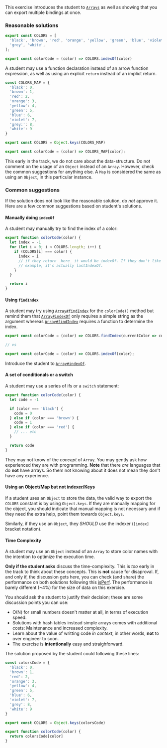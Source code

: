 This exercise introduces the student to [`Arrays`][ref-array] as well as showing that you can export multiple bindings
at once.

### Reasonable solutions

```javascript
export const COLORS = [
  'black', 'brown', 'red', 'orange', 'yellow', 'green', 'blue', 'violet',
  'grey', 'white',
];

export const colorCode = (color) => COLORS.indexOf(color)
```

A student may use a function declaration instead of an arrow function expression, as well as using an explicit `return`
instead of an implict return.

```javascript
const COLORS_MAP = {
  'black': 0,
  'brown': 1,
  'red': 2,
  'orange': 3,
  'yellow': 4,
  'green': 5,
  'blue': 6,
  'violet': 7,
  'grey:': 8,
  'white': 9
}

export const COLORS = Object.keys(COLORS_MAP)

export const colorCode = (color) => COLORS_MAP[color];
```

This early in the track, we do not care about the data-structure. Do not comment on the usage of an `Object` instead of
an `Array`. However, check the common suggestions for anything else. A `Map` is considered the same as using an
`Object`, in this particular instance.


### Common suggestions

If the solution does not look like the reasonable solution, do _not_ approve it. Here are a few common suggestions
based on student's solutions.

#### Manually doing `indexOf`

A student may manually try to find the index of a color:

```javascript
export function colorCode(color) {
  let index = -1
  for (let i = 0; i < COLORS.length; i++) {
    if (COLORS[i] === color) {
      index = i
      // if they return _here_ it would be indexOf. If they don't like in this
      // example, it's actually lastIndexOf.
    }
  }

  return i
}
```

#### Using `findIndex`

A student may try using [`Array#findIndex`][ref-array-find-index] for the `colorCode()` method but remind them that
[`Array#indexOf`][ref-array-index-of] only requires a simple string as the argument whereas
[`Array#findIndex`][ref-array-find-index] requires a function to determine the index.

```js
export const colorCode = (color) => COLORS.findIndex(currentColor => currentColor === color);

// vs

export const colorCode = (color) => COLORS.indexOf(color);
```

Introduce the student to [`Array#indexOf`][ref-array-index-of].

#### A set of conditionals or a switch

A student may use a series of ifs or a `switch` statement:

```javascript
export function colorCode(color) {
  let code = -1

  if (color === 'black') {
    code = 0
  } else if (color === 'brown') {
    code = 1
  } else if (color === 'red') {
    // ... etc
  }

  return code
}
```

They may not know of the _concept_ of `Array`. You may gently ask how experienced they are with programming. **Note**
that there _are_ languages that do **not** have arrays. So them not knowing about it does not mean they don't have any
experience.

#### Using an Object/Map but not indexer/Keys

If a student uses an `Object` to store the data, the valid way to export the `COLORS` constant is by using
`Object.keys`. If they are manually mapping for the object, you should indicate that manual mapping is not necessary
and if they need the extra help, point them towards `Object.keys`.

Similarly, if they use an `Object`, they _SHOULD_ use the indexer (`[index]` bracket notation).

#### Time Complexity

A student may use an `Object` instead of an `Array` to store color names with the intention to optimize the execution
time.

**Only if the student asks** discuss the time-complexity. This is _too_ early in the track to think about these
concepts. This is **not** cause for disaproval. If, and only if, the discussion gets here, you can check (and share)
the performance on both solutions following this [jsPerf][benchmark]. The performance is barely different (~4%) for
the size of data on this exercise.

You should ask the student to justify their decision; these are some discussion points you can use:

* O(N) for small numbers doesn't matter at all, in terms of execution speed.
* Solutions with hash tables instead simple arrays comes with additional costs: Maintenance and increased complexity.
* Learn about the value of writting code *in context*, in other words, **not** to over engineer to soon.
* The exercise is **intentionally** easy and straighforward.

The solution proposed by the student could following these lines:

```javascript
const colorsCode = {
  'black': 0,
  'brown': 1,
  'red': 2,
  'orange': 3,
  'yellow': 4,
  'green': 5,
  'blue': 6,
  'violet': 7,
  'grey': 8,
  'white': 9
}

export const COLORS = Object.keys(colorsCode)

export function colorCode(color) {
  return colorsCode[color]
}
```

[ref-array]: https://developer.mozilla.org/en-US/docs/Web/JavaScript/Reference/Global_Objects/Array
[ref-array-index-of]: https://developer.mozilla.org/en-US/docs/Web/JavaScript/Reference/Global_Objects/Array/indexOf
[ref-array-find-index]: https://developer.mozilla.org/en-US/docs/Web/JavaScript/Reference/Global_Objects/Array/findIndex
[benchmark]: https://jsperf.com/resistor-color-perf
